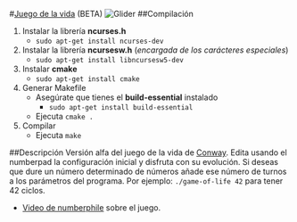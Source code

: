 #[Juego de la vida](http://en.wikipedia.org/wiki/Conway%27s_Game_of_Life) (BETA) ![Glider](http://upload.wikimedia.org/wikipedia/commons/f/f2/Game_of_life_animated_glider.gif)
##Compilación
1. Instalar la librería **ncurses.h**
	* `sudo apt-get install ncurses-dev`
2. Instalar la librería **ncursesw.h** (*encargada de los carácteres especiales*)
 	* `sudo apt-get install libncursesw5-dev`
3. Instalar **cmake**
	* `sudo apt-get install cmake`
4. Generar Makefile
	* Asegúrate que tienes el **build-essential** instalado
		* `sudo apt-get install build-essential`
	* Ejecuta `cmake .`
5. Compilar
	* Ejecuta `make`


##Descripción
Versión alfa del juego de la vida de [Conway](http://en.wikipedia.org/wiki/John_Horton_Conway).
Edita usando el numberpad la configuración inicial y disfruta con su evolución. Si deseas que dure un número determinado de números añade ese número de turnos a los parámetros del programa. Por ejemplo: `./game-of-life 42` para tener 42 ciclos.
* [Video de numberphile](https://www.youtube.com/watch?v=E8kUJL04ELA) sobre el juego.
